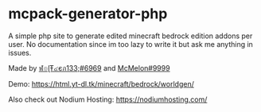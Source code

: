 # mcpack-generator-php
A simple php site to generate edited minecraft bedrock edition addons per user. No documentation since im too lazy to write it but ask me anything in issues.


Made by [ฬ๏ɭŦ๔єภ133;#6969](https://github.com/WolfDen133) and [McMelon#9999](https://github.com/McMelonTV)

Demo: https://html.yt-dl.tk/minecraft/bedrock/worldgen/

Also check out Nodium Hosting: https://nodiumhosting.com/
